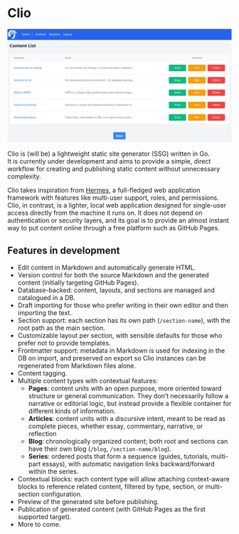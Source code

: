 # Clio

![Content List](docs/img/list-content.png)

Clio is (will be) a lightweight static site generator (SSG) written in Go.  
It is currently under development and aims to provide a simple, direct workflow for creating and publishing static content without unnecessary complexity.

Clio takes inspiration from [Hermes](https://github.com/adrianpk/hermes), a full-fledged web application framework with features like multi-user support, roles, and permissions. Clio, in contrast, is a lighter, local web application designed for single-user access directly from the machine it runs on. It does not depend on authentication or security layers, and its goal is to provide an almost instant way to put content online through a free platform such as GitHub Pages.

## Features in development

- Edit content in Markdown and automatically generate HTML.  
- Version control for both the source Markdown and the generated content (initially targeting GitHub Pages).  
- Database-backed: content, layouts, and sections are managed and catalogued in a DB.  
- Draft importing for those who prefer writing in their own editor and then importing the text.  
- Section support: each section has its own path (`/section-name`), with the root path as the main section.  
- Customizable layout per section, with sensible defaults for those who prefer not to provide templates.  
- Frontmatter support: metadata in Markdown is used for indexing in the DB on import, and preserved on export so Clio instances can be regenerated from Markdown files alone.  
- Content tagging. 
- Multiple content types with contextual features:  
  - **Pages**: content units with an open purpose, more oriented toward structure or general communication. They don’t necessarily follow a narrative or editorial logic, but instead provide a flexible container for different kinds of information.  
  - **Articles**: content units with a discursive intent, meant to be read as complete pieces, whether essay, commentary, narrative, or reflection  
  - **Blog**: chronologically organized content; both root and sections can have their own blog (`/blog`, `/section-name/blog`).  
  - **Series**: ordered posts that form a sequence (guides, tutorials, multi-part essays), with automatic navigation links backward/forward within the series.  
- Contextual blocks: each content type will allow attaching context-aware blocks to reference related content, filtered by type, section, or multi-section configuration.  
- Preview of the generated site before publishing.  
- Publication of generated content (with GitHub Pages as the first supported target).  
- More to come.